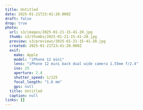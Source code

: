 ```yaml
---
title: Untitled
date: 2025-01-21T23:41:20.000Z
draft: false
drop: true
photo:
  url: s3/images/2025-01-21-15-41-20.jpg
  thumb: s3/thumbs/2025-01-21-15-41-20.jpg
  preview: s3/previews/2025-01-21-15-41-20.jpg
  created: 2025-01-21T23:41:20.000Z
  exif:
    make: Apple
    model: "iPhone 12 mini"
    lens: "iPhone 12 mini back dual wide camera 1.55mm f/2.4"
    iso: 25
    aperture: 2.4
    shutter_speed: 1/125
    focal_length: "1.6 mm"
    gps: null
  title: Untitled
  caption: null
links: []
---
```

